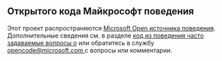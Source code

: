 ## <a name="microsoft-open-source-code-of-conduct"></a>Открытого кода Майкрософт поведения
Этот проект распространяются [Microsoft Open источника поведения](https://opensource.microsoft.com/codeofconduct/).
Дополнительные сведения см. в разделе [код из поведения часто задаваемые вопросы о](https://opensource.microsoft.com/codeofconduct/faq/) или обратитесь в службу [ opencode@microsoft.com ](mailto:opencode@microsoft.com) с вопросы или комментарии.


